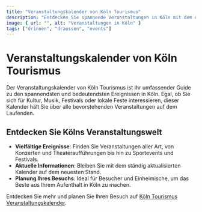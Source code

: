 ```yaml
---
title: "Veranstaltungskalender von Köln Tourismus"
description: "Entdecken Sie spannende Veranstaltungen in Köln mit dem umfassenden Veranstaltungskalender von Köln Tourismus, von Kultur bis zu lokalen Festen."
image: { url: "", alt: "Veranstaltungen in Köln" }
tags: ["drinnen", "draussen", "events"]
---
```


# Veranstaltungskalender von Köln Tourismus

Der Veranstaltungskalender von Köln Tourismus ist Ihr umfassender Guide zu den spannendsten und bedeutendsten Ereignissen in Köln. Egal, ob Sie sich für Kultur, Musik, Festivals oder lokale Feste interessieren, dieser Kalender hält Sie über alle bevorstehenden Veranstaltungen auf dem Laufenden.

## Entdecken Sie Kölns Veranstaltungswelt

- **Vielfältige Ereignisse**: Finden Sie Veranstaltungen aller Art, von Konzerten und Theateraufführungen bis hin zu Sportevents und Festivals.
- **Aktuelle Informationen**: Bleiben Sie mit dem ständig aktualisierten Kalender auf dem neuesten Stand.
- **Planung Ihres Besuchs**: Ideal für Besucher und Einheimische, um das Beste aus Ihrem Aufenthalt in Köln zu machen.

Entdecken Sie mehr und planen Sie Ihren Besuch auf [Köln Tourismus Veranstaltungskalender](https://www.koelntourismus.de/erlebnisse-lifestyle/veranstaltungen/veranstaltungskalender).
